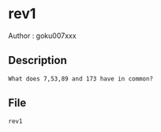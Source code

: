 # rev1

Author : goku007xxx

## Description
```
What does 7,53,89 and 173 have in common?
```
## File
```
rev1
```
